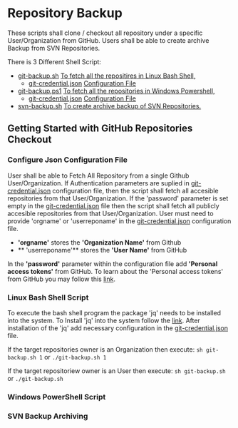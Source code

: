 # Repository Backup

These scripts shall clone / checkout all repository under a specific User/Organization from GitHub.
Users shall be able to create archive Backup from SVN Repositories.

There is 3 Different Shell Script:
* [git-backup.sh](./git-backup.sh) [To fetch all the repositires in Linux Bash Shell, ](#linux-bash-shell-script)
    * [git-credential.json](./git-credential.json) [Configuration File ](#configure-json-configuration-file)
* [git-backup.ps1](./git-backup.ps1) [To fetch all the repositories in Windows Powershell, ](#windows-powershell-script)
    * [git-credential.json](./git-credential.json) [Configuration File ](#configure-json-configuration-file)
* [svn-backup.sh](./svn-backup.sh) [To create archive backup of SVN Repositories. ](#svn-backup-archiving)

## Getting Started with GitHub Repositories Checkout

### Configure Json Configuration File

User shall be able to Fetch All Repository from a single Github User/Organization. 
If Authentication parameters are suplied in [git-credential.json](./git-credential.json) configuration file, then the script shall fetch all accesible repositories from that User/Organization.
If the 'password' parameter is set empty in the [git-credential.json](./git-credential.json) file then the script shall fetch all publicly accesible repositories from that User/Organization.
User must need to provide 'orgname' or 'userreponame' in the [git-credential.json](./git-credential.json) configuration file.
* **'orgname'** stores the **'Organization Name'** from Github
* **    'userreponame'** stores the **'User Name'** from GitHub

In the **'password'** parameter within the configuration file add **'Personal access tokens'** from GitHub. To learn about the 'Personal access tokens' from GitHub you may follow this [link](https://docs.github.com/en/authentication/keeping-your-account-and-data-secure/creating-a-personal-access-token#creating-a-token).

### Linux Bash Shell Script

To execute the bash shell program the package 'jq' needs to be installed into the system. 
To Install 'jq' into the system follow the [link](https://stedolan.github.io/jq/download/).
After installation of the 'jq' add necessary configuration in the [git-credential.json](./git-credential.json) file. 

If the target repositories owner is an Organization then execute:
```sh git-backup.sh 1```
or
```./git-backup.sh 1```

If the target repositoriew owner is an User then execute:
```sh git-backup.sh```
or
```./git-backup.sh```

### Windows PowerShell Script

### SVN Backup Archiving
